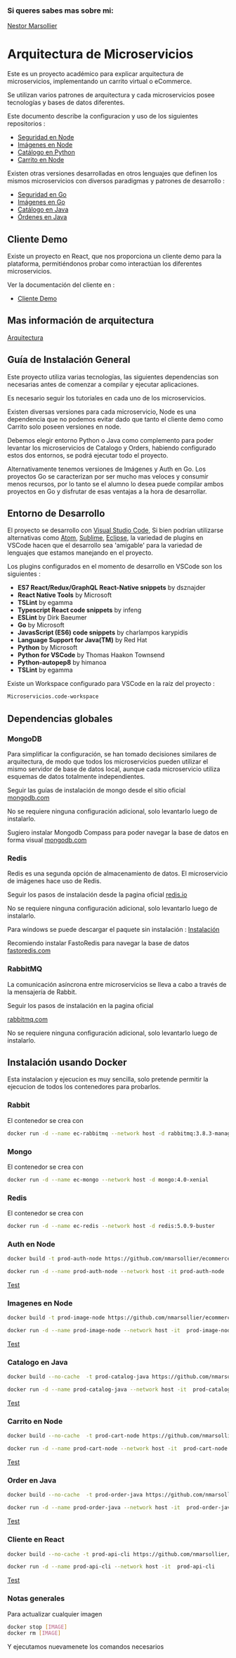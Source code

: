 ### Si queres sabes mas sobre mi:
[Nestor Marsollier](https://github.com/nmarsollier/profile)

# Arquitectura de Microservicios

Este es un proyecto académico para explicar arquitectura de microservicios, implementando un carrito virtual o eCommerce.

Se utilizan varios patrones de arquitectura y cada microservicios posee tecnologías y bases de datos diferentes.

Este documento describe la configuracion y uso de los siguientes repositorios :

- [Seguridad en Node](https://github.com/nmarsollier/ecommerce_auth_node)
- [Imágenes en Node](https://github.com/nmarsollier/ecommerce_image_node)
- [Catálogo en Python](https://github.com/nmarsollier/ecommerce_catalog_python)
- [Carrito en Node](https://github.com/nmarsollier/ecommerce_cart_node)

Existen otras versiones desarrolladas en otros lenguajes que definen los mismos microservicios con diversos paradigmas y patrones de desarrollo :

- [Seguridad en Go](https://github.com/nmarsollier/authgo)
- [Imágenes en Go](https://github.com/nmarsollier/imagego)
- [Catálogo en Java](https://github.com/nmarsollier/ecommerce_catalog_java)
- [Órdenes en Java](https://github.com/nmarsollier/ecommerce_order_java)

## Cliente Demo

Existe un proyecto en React, que nos proporciona un cliente demo para la plataforma, permitiéndonos probar como interactúan los diferentes microservicios.

Ver la documentación del cliente en :

- [Cliente Demo](https://github.com/nmarsollier/ecommerce_api_client_react)

## Mas información de arquitectura

[Arquitectura](ARCHITECTURE.md)

## Guía de Instalación General

Este proyecto utiliza varias tecnologías, las siguientes dependencias son necesarias antes de comenzar a compilar y ejecutar aplicaciones.

Es necesario seguir los tutoriales en cada uno de los microservicios.

Existen diversas versiones para cada microservicio, Node es una dependencia que no podemos evitar dado que tanto el cliente demo como Carrito solo poseen versiones en node.

Debemos elegir entorno Python o Java como complemento para poder levantar los microservicios de Catalogo y Orders, habiendo configurado estos dos entornos, se podrá ejecutar todo el proyecto.

Alternativamente tenemos versiones de Imágenes y Auth en Go. Los proyectos Go se caracterizan por ser mucho mas veloces y consumir menos recursos, por lo tanto se el alumno lo desea puede compilar ambos proyectos en Go y disfrutar de esas ventajas a la hora de desarrollar.

## Entorno de Desarrollo

El proyecto se desarrollo con [Visual Studio Code](https://code.visualstudio.com/download), Si bien podrían utilizarse alternativas como [Atom](https://atom.io/), [Sublime](https://www.sublimetext.com/download), [Eclipse](http://www.eclipse.org/downloads/), la variedad de plugins en VSCode hacen que el desarrollo sea 'amigable' para la variedad de lenguajes que estamos manejando en el proyecto.

Los plugins configurados en el momento de desarrollo en VSCode son los siguientes :

- __ES7 React/Redux/GraphQL React-Native snippets__ by dsznajder
- __React Native Tools__ by Microsoft
- __TSLint__ by egamma
- __Typescript React code snippets__ by infeng
- __ESLint__ by Dirk Baeumer
- __Go__ by Microsoft
- __JavasScript (ES6) code snippets__ by charlampos karypidis
- __Language Support for Java(TM)__ by Red Hat
- __Python__ by Microsoft
- __Python for VSCode__ by Thomas Haakon Townsend
- __Python-autopep8__ by himanoa
- __TSLint__ by egamma

Existe un Workspace configurado para VSCode en la raíz del proyecto :

```bash
Microservicios.code-workspace
```

## Dependencias globales

### MongoDB

Para simplificar la configuración, se han tomado decisiones similares de arquitectura, de modo que todos los microservicios pueden utilizar el mismo servidor de base de datos local, aunque cada microservicio utiliza esquemas de datos totalmente independientes.

Seguir las guías de instalación de mongo desde el sitio oficial [mongodb.com](https://www.mongodb.com/download-center#community)

No se requiere ninguna configuración adicional, solo levantarlo luego de instalarlo.

Sugiero instalar Mongodb Compass para poder navegar la base de datos en forma visual [mongodb.com](https://www.mongodb.com/products/compass)

### Redis

Redis es una segunda opción de almacenamiento de datos. El microservicio de imágenes hace uso de Redis.

Seguir los pasos de instalación desde la pagina oficial [redis.io](https://redis.io/download)

No se requiere ninguna configuración adicional, solo levantarlo luego de instalarlo.

Para windows se puede descargar el paquete sin instalación : [Instalación](https://sourceforge.net/projects/redis/)

Recomiendo instalar FastoRedis para navegar la base de datos [fastoredis.com](https://fastoredis.com/)

### RabbitMQ

La comunicación asíncrona entre microservicios se lleva a cabo a través de la mensajería de Rabbit.

Seguir los pasos de instalación en la pagina oficial

[rabbitmq.com](https://www.rabbitmq.com/)

No se requiere ninguna configuración adicional, solo levantarlo luego de instalarlo.


## Instalación usando Docker

Esta instalacion y ejecucion es muy sencilla, solo pretende permitir la ejecucion
de todos los contenedores para probarlos.

### Rabbit

El contenedor se crea con

```bash
docker run -d --name ec-rabbitmq --network host -d rabbitmq:3.8.3-management
```

### Mongo

El contenedor se crea con

```bash
docker run -d --name ec-mongo --network host -d mongo:4.0-xenial
```

### Redis

El contenedor se crea con

```bash
docker run -d --name ec-redis --network host -d redis:5.0.9-buster
```
 
### Auth en Node

```bash
docker build -t prod-auth-node https://github.com/nmarsollier/ecommerce/raw/master/docker/auth-node/Dockerfile

docker run -d --name prod-auth-node --network host -it prod-auth-node
```

[Test](http://localhost:3000/) 

### Imagenes en Node

```bash
docker build -t prod-image-node https://github.com/nmarsollier/ecommerce/raw/master/docker/image-node/Dockerfile

docker run -d --name prod-image-node --network host -it  prod-image-node
```

[Test](http://localhost:3001/) 

### Catalogo en Java

```bash
docker build --no-cache  -t prod-catalog-java https://github.com/nmarsollier/ecommerce/raw/master/docker/catalog-java/Dockerfile

docker run -d --name prod-catalog-java --network host -it  prod-catalog-java
```

[Test](http://localhost:3002/) 

### Carrito en Node

```bash
docker build --no-cache  -t prod-cart-node https://github.com/nmarsollier/ecommerce/raw/master/docker/cart-node/Dockerfile

docker run -d --name prod-cart-node --network host -it  prod-cart-node
```

[Test](http://localhost:3003/) 

### Order en Java

```bash
docker build --no-cache  -t prod-order-java https://github.com/nmarsollier/ecommerce/raw/master/docker/order-java/Dockerfile

docker run -d --name prod-order-java --network host -it  prod-order-java
```

[Test](http://localhost:3004/) 

### Cliente en React

```bash
docker build --no-cache -t prod-api-cli https://github.com/nmarsollier/ecommerce/raw/master/docker/api-cli/Dockerfile

docker run -d --name prod-api-cli --network host -it  prod-api-cli
```

[Test](http://localhost:4200/) 


### Notas generales

Para actualizar cualquier imagen

```bash
docker stop [IMAGE]
docker rm [IMAGE]
```

Y ejecutamos nuevamenete los comandos necesarios

